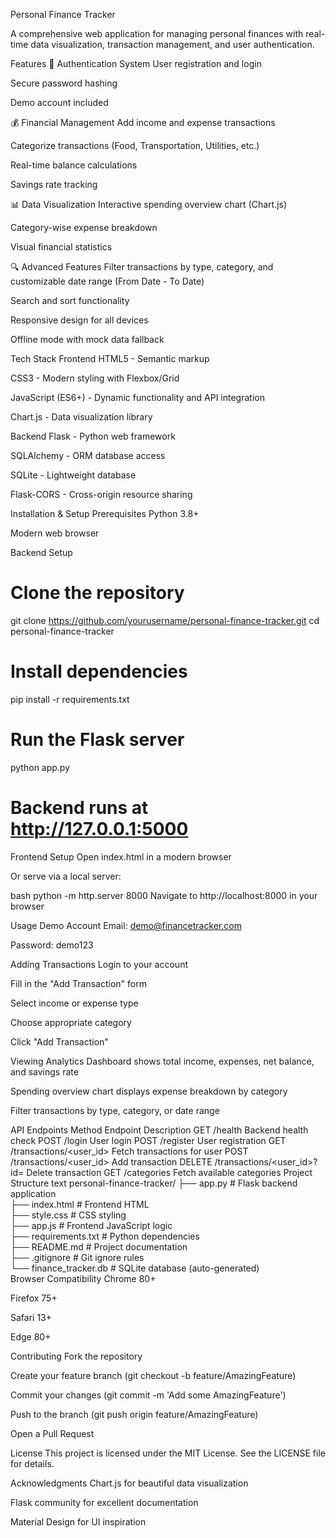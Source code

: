 Personal Finance Tracker

A comprehensive web application for managing personal finances with real-time data visualization, transaction management, and user authentication.

Features
🔐 Authentication System
User registration and login

Secure password hashing

Demo account included

💰 Financial Management
Add income and expense transactions

Categorize transactions (Food, Transportation, Utilities, etc.)

Real-time balance calculations

Savings rate tracking

📊 Data Visualization
Interactive spending overview chart (Chart.js)

Category-wise expense breakdown

Visual financial statistics

🔍 Advanced Features
Filter transactions by type, category, and customizable date range (From Date - To Date)

Search and sort functionality

Responsive design for all devices

Offline mode with mock data fallback

Tech Stack
Frontend
HTML5 - Semantic markup

CSS3 - Modern styling with Flexbox/Grid

JavaScript (ES6+) - Dynamic functionality and API integration

Chart.js - Data visualization library

Backend
Flask - Python web framework

SQLAlchemy - ORM database access

SQLite - Lightweight database

Flask-CORS - Cross-origin resource sharing

Installation & Setup
Prerequisites
Python 3.8+

Modern web browser

Backend Setup
# Clone the repository
git clone https://github.com/yourusername/personal-finance-tracker.git
cd personal-finance-tracker

# Install dependencies
pip install -r requirements.txt

# Run the Flask server
python app.py

# Backend runs at http://127.0.0.1:5000
Frontend Setup
Open index.html in a modern browser

Or serve via a local server:

bash
python -m http.server 8000
Navigate to http://localhost:8000 in your browser

Usage
Demo Account
Email: demo@financetracker.com

Password: demo123

Adding Transactions
Login to your account

Fill in the "Add Transaction" form

Select income or expense type

Choose appropriate category

Click "Add Transaction"

Viewing Analytics
Dashboard shows total income, expenses, net balance, and savings rate

Spending overview chart displays expense breakdown by category

Filter transactions by type, category, or date range

API Endpoints
Method	Endpoint	Description
GET	/health	Backend health check
POST	/login	User login
POST	/register	User registration
GET	/transactions/<user_id>	Fetch transactions for user
POST	/transactions/<user_id>	Add transaction
DELETE	/transactions/<user_id>?id=<id>	Delete transaction
GET	/categories	Fetch available categories
Project Structure
text
personal-finance-tracker/
├── app.py                 # Flask backend application  
├── index.html             # Frontend HTML  
├── style.css              # CSS styling  
├── app.js                 # Frontend JavaScript logic  
├── requirements.txt       # Python dependencies  
├── README.md              # Project documentation  
├── .gitignore             # Git ignore rules  
└── finance_tracker.db     # SQLite database (auto-generated)  
Browser Compatibility
Chrome 80+

Firefox 75+

Safari 13+

Edge 80+

Contributing
Fork the repository

Create your feature branch (git checkout -b feature/AmazingFeature)

Commit your changes (git commit -m 'Add some AmazingFeature')

Push to the branch (git push origin feature/AmazingFeature)

Open a Pull Request

License
This project is licensed under the MIT License. See the LICENSE file for details.

Acknowledgments
Chart.js for beautiful data visualization

Flask community for excellent documentation

Material Design for UI inspiration


